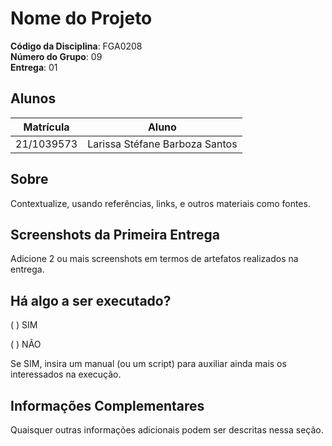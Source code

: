 # Nome do Projeto

**Código da Disciplina**: FGA0208<br>
**Número do Grupo**: 09<br>
**Entrega**: 01<br>

## Alunos
|Matrícula | Aluno |
| -- | -- |
| 21/1039573  | Larissa Stéfane Barboza Santos |


## Sobre 
Contextualize, usando referências, links, e outros materiais como fontes.

## Screenshots da Primeira Entrega
Adicione 2 ou mais screenshots em termos de artefatos realizados na entrega.

## Há algo a ser executado?

( ) SIM

( ) NÃO

Se SIM, insira um manual (ou um script) para auxiliar ainda mais os interessados na execução.

## Informações Complementares 
Quaisquer outras informações adicionais podem ser descritas nessa seção.
